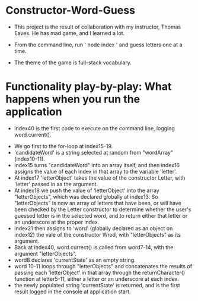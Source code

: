 # Constructor-Word-Guess

* This project is the result of collaboration with my instructor, Thomas Eaves.  He has mad game, and I learned a lot.

* From the command line, run ' node index ' and guess letters one at a time.

* The theme of the game is full-stack vocabulary.

# Functionality play-by-play: What happens when you run the application

* index40 is the first code to execute on the command line, logging word.current().
- We go first to the for-loop at index15-19.
- 'candidateWord' is a string selected at random from "wordArray" (index10-11).
- index15 turns "candidateWord" into an array itself, and then index16 assigns the value of each index in that array to the variable 'letter'.
- At index17 'letterObject' takes the value of the constructor Letter, with 'letter' passed in as the argument.
- At index18 we push the value of 'letterObject' into the array "letterObjects", which was declared globally at index13.  So "letterObjects" is now an array of letters that have been, or will have been checked by the Letter constructor to determine whether the user's guessed letter is in the selected word, and to return either that letter or an underscore at the proper index.
- index21 then assigns to 'word' (globally declared as an object on index12) the vale of the constructor Wrod, with "letterObjects" as its argument.
- Back at index40, word.currect() is called from word7-14, with the argument "letterObjects".
- word8 declares 'currentState' as an empty string.
- word 10-11 loops through "letterObjects" and concatenates the results of passing each 'letterObject' in that array through the returnCharacter() function at letter5-11, either a letter or an underscore at each index.
- the newly populated string 'currentState' is returned, and is the first result logged in the console at application start.